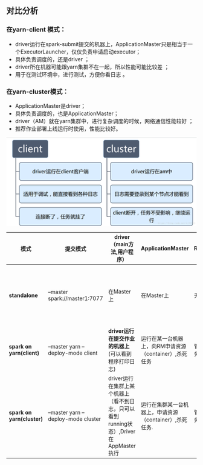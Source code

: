 ## 对比分析

### 在yarn-client 模式：

- driver运行在spark-submit提交的机器上，ApplicationMaster只是相当于一个ExecutorLauncher，仅仅负责申请启动executor；
- 具体负责调度的，还是driver ；
- driver所在机器可能跟yarn集群不在一起，所以性能可能比较差 ；
- 用于在测试环境中，进行测试，方便你看日志 。

### 在yarn-cluster模式：

- ApplicationMaster是driver；
- 具体负责调度的，也是ApplicationMaster；
- driver（AM）就在yarn集群中，进行复杂调度的时候，网络通信性能较好 ；
- 推荐作业部署上线运行时使用，性能比较好。



![img](../../spark/image/70.png)





| 模式                       | 提交模式                          | driver（main方法,用户程序）                                  | ApplicationMaster                                       | ResourceManager    | NodeManager               | Master                                     | Worker                               | Container                         | Executor                                                     |
| -------------------------- | --------------------------------- | ------------------------------------------------------------ | ------------------------------------------------------- | ------------------ | ------------------------- | ------------------------------------------ | ------------------------------------ | --------------------------------- | ------------------------------------------------------------ |
| **standalone**             | –master spark://master1:7077      | 在Master上                                                   | 在Master上                                              | 无                 | 无                        | 用户程序通过与Master节点交互，申请所需资源 | Worker节点负责具体Executor的启动运行 | 无                                | 运行在Work上，里面运行Task上,CoarseGrainedExecutorBackend进程 |
| **spark on yarn(client)**  | –master yarn –deploy-mode client  | **driver运行在提交作业的机器上**(可以看到程序打印日志)       | 运行在某一台机器上，向RM申请资源（container）,杀死任务  | 管理资源，接受任务 | 根据RM命令，分配container | 无                                         | 无                                   | Container里面运行着Spark Executor | 运行在Container里里面运行Task                                |
| **spark on yarn(cluster)** | –master yarn –deploy-mode cluster | driver运行在集群上某个机器上（看不到日志，只可以看到running状态）,Driver在AppMaster执行 | 运行在集群某一台机器上，申请资源（container）,杀死任务. | 管理资源，接受任务 | 根据RM命令，分配container | 无                                         | 无                                   | Container里面运行着Spark Executor | 运行在Container里，里面运行Task                              |

